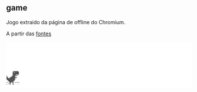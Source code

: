 ## game

Jogo extraido da página de offline do Chromium.

A partir das [fontes](https://cs.chromium.org/chromium/src/components/neterror/resources/offline.js?q=t-rex+package:%5Echromium$&dr=C&l=7)


![jogo offine do chrome](assets/screenshot.gif)